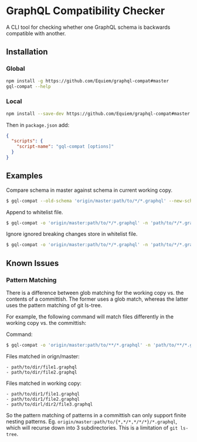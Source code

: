 # GraphQL Compatibility Checker

A CLI tool for checking whether one GraphQL schema is backwards compatible with another.

## Installation

### Global
```bash
npm install -g https://github.com/Equiem/graphql-compat#master
gql-compat --help
```

### Local
```bash
npm install --save-dev https://github.com/Equiem/graphql-compat#master
```

Then in `package.json` add:

```json
{
  "scripts": {
    "script-name": "gql-compat [options]"
  }
}
```

## Examples

Compare schema in master against schema in current working copy.

```bash
$ gql-compat --old-schema 'origin/master:path/to/*/*.graphql' --new-schema 'path/to/*/*.graphql'
```

Append to whitelist file.

```bash
$ gql-compat -o 'origin/master:path/to/*/*.graphql' -n 'path/to/*/*.graphql' --format whitelist >> path/to/whitelist.json
```

Ignore ignored breaking changes store in whitelist file.

```bash
$ gql-compat -o 'origin/master:path/to/*/*.graphql' -n 'path/to/*/*.graphql' --whitelist path/to/whitelist.json
```

## Known Issues

### Pattern Matching

There is a difference between glob matching for the working copy vs. the contents
of a committish. The former uses a glob match, whereas the latter uses the pattern
matching of git ls-tree.

For example, the following command will match files differently in the working copy vs. the committish:

Command:
```bash
$ gql-compat -o 'origin/master:path/to/**/*.graphql' -n 'path/to/**/*.graphql' --whitelist path/to/whitelist.json
```

Files matched in orign/master:
```
- path/to/dir/file1.graphql
- path/to/dir/file2.graphql
```

Files matched in working copy:
```
- path/to/dir1/file1.graphql
- path/to/dir1/file2.graphql
- path/to/dirl/dir2/file3.graphql
```

So the pattern matching of patterns in a committish can only support finite nesting patterns. Eg. `origin/master:path/to/{*,*/*,*/*/*}/*.graphql`, which will recurse down into 3 subdirectories. This is a limitation of `git ls-tree`.
